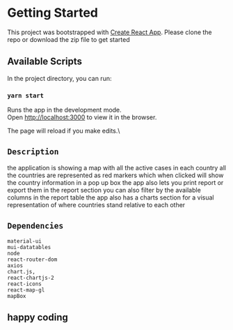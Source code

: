 # Getting Started

This project was bootstrapped with [Create React App](https://github.com/facebook/create-react-app).
Please clone the repo or download the zip file to get started 
## Available Scripts

In the project directory, you can run:

### `yarn start`

Runs the app in the development mode.\
Open [http://localhost:3000](http://localhost:3000) to view it in the browser.

The page will reload if you make edits.\

## `Description`

the application is showing a map with all the active cases in each country 
all the countries are represented as red markers which when clicked will show the country information
in a pop up box
the app also lets you print report or export them in the report section you can also filter by the available 
columns in the report table 
the app also has a charts section for a visual representation of where countries stand relative to each other 

## `Dependencies`

    material-ui
    mui-datatables
    node
    react-router-dom
    axios
    chart.js,
    react-chartjs-2
    react-icons
    react-map-gl
    mapBox

## happy coding
